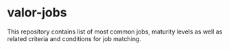 # valor-jobs
This repository contains list of most common jobs, maturity levels as well as related criteria and conditions for job matching.

